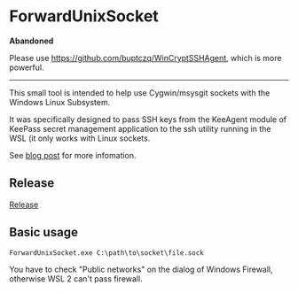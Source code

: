 # ForwardUnixSocket

**Abandoned**

Please use https://github.com/buptczq/WinCryptSSHAgent, which is more powerful.

---

This small tool is intended to help use Cygwin/msysgit sockets with the Windows Linux Subsystem.

It was specifically designed to pass SSH keys from the KeeAgent module of KeePass secret management application to the
ssh utility running in the WSL (it only works with Linux sockets.

See [blog post](https://blog.czbix.com/WSL2-KeeAgent.html) for more infomation.

## Release
[Release](https://github.com/CzBiX/ForwardUnixSocket/releases/latest)

## Basic usage
```
ForwardUnixSocket.exe C:\path\to\socket\file.sock
```

You have to check "Public networks" on the dialog of Windows Firewall, otherwise WSL 2 can't pass firewall.
